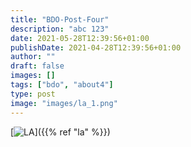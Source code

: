 ```yaml
---
title: "BDO-Post-Four"
description: "abc 123"
date: 2021-05-28T12:39:56+01:00
publishDate: 2021-04-28T12:39:56+01:00
author: ""
draft: false
images: []
tags: ["bdo", "about4"]
type: post
image: "images/la_1.png"
---
```


[![LA](images/la_1.png "Lost Ark")]({{% ref "la" %}})